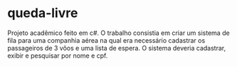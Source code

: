 # queda-livre
Projeto acadêmico feito em c#.
O trabalho consistia em criar um sistema de fila para uma companhia aérea na qual era necessário
cadastrar os passageiros de 3 vôos e uma lista de espera. O sistema deveria cadastrar, exibir e pesquisar por nome e cpf.
